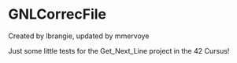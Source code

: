 # GNLCorrecFile
Created by lbrangie, updated by mmervoye

Just some little tests for the Get_Next_Line project in the 42 Cursus!
